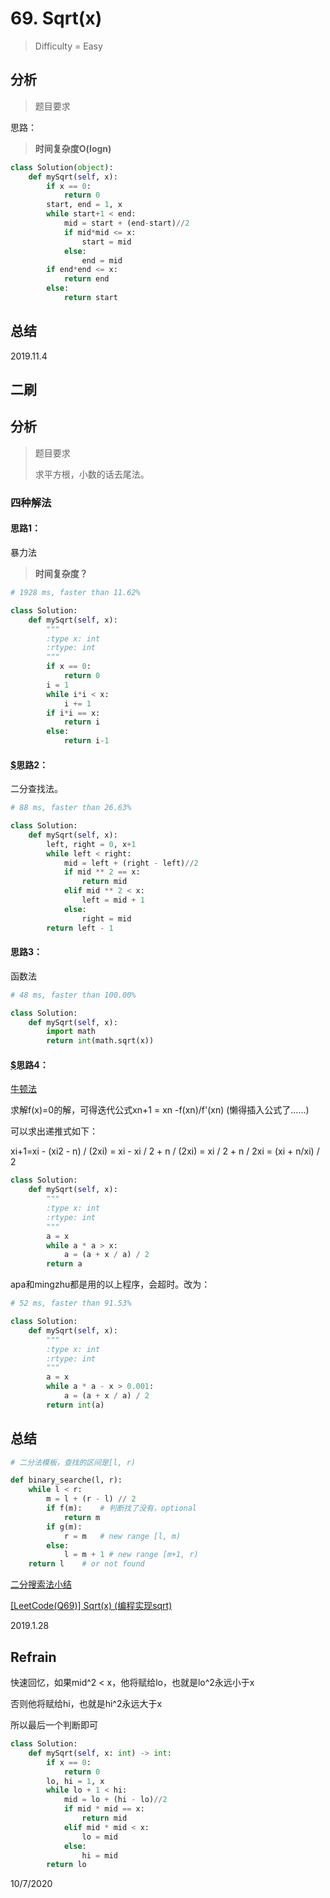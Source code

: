 # 69. Sqrt(x)
> Difficulty = Easy


## 分析

> 题目要求
> 
> 

思路：


> **时间复杂度O(logn)**

```python
class Solution(object):
    def mySqrt(self, x):
        if x == 0:
            return 0
        start, end = 1, x
        while start+1 < end:
            mid = start + (end-start)//2
            if mid*mid <= x:
                start = mid
            else:
                end = mid
        if end*end <= x:
            return end
        else:
            return start
```

## 总结

2019.11.4

二刷
----


## 分析

> 题目要求
> 
> 求平方根，小数的话去尾法。

### 四种解法

#### 思路1：

暴力法

> **时间复杂度？**

```python
# 1928 ms, faster than 11.62%

class Solution:
	def mySqrt(self, x):
		"""
		:type x: int
		:rtype: int
		"""
		if x == 0:
			return 0
		i = 1
		while i*i < x:
			i += 1
		if i*i == x:
			return i
		else:
			return i-1
```

#### [$](https://blog.csdn.net/fuxuemingzhu/article/details/79254648)思路2：

二分查找法。

```python
# 88 ms, faster than 26.63%

class Solution:
    def mySqrt(self, x):
        left, right = 0, x+1
        while left < right:
            mid = left + (right - left)//2
            if mid ** 2 == x:
                return mid
            elif mid ** 2 < x:
                left = mid + 1
            else:
                right = mid
        return left - 1
```


#### 思路3：

函数法

```python
# 48 ms, faster than 100.00%

class Solution:
    def mySqrt(self, x):
        import math
        return int(math.sqrt(x))
```


#### [$](http://www.cnblogs.com/grandyang/p/4346413.html)思路4：

[牛顿法](https://zh.wikipedia.org/wiki/%E7%89%9B%E9%A1%BF%E6%B3%95)

求解f(x)=0的解，可得迭代公式xn+1 = xn -f(xn)/f'(xn)
(懒得插入公式了……)

可以求出递推式如下：

xi+1=xi - (xi2 - n) / (2xi) = xi - xi / 2 + n / (2xi) = xi / 2 + n / 2xi = (xi + n/xi) / 2


```python
class Solution:
	def mySqrt(self, x):
		"""
		:type x: int
		:rtype: int
		"""
		a = x
		while a * a > x:
			a = (a + x / a) / 2
		return a
```

apa和mingzhu都是用的以上程序，会超时。改为：

```python
# 52 ms, faster than 91.53%

class Solution:
    def mySqrt(self, x):
        """
        :type x: int
        :rtype: int
        """
        a = x
        while a * a - x > 0.001:
            a = (a + x / a) / 2
        return int(a)
```

## 总结

```python
# 二分法模板，查找的区间是[l, r)

def binary_searche(l, r):
	while l < r:
		m = l + (r - l) // 2
		if f(m):	# 判断找了没有，optional
			return m
		if g(m):
			r = m   # new range [l, m)
		else:
			l = m + 1 # new range [m+1, r)
	return l	# or not found
```

[二分搜索法小结](http://www.cnblogs.com/grandyang/p/6854825.html)

[[LeetCode(Q69)] Sqrt(x) (编程实现sqrt)](http://www.cnblogs.com/AnnieKim/archive/2013/04/18/3028607.html)


2019.1.28



## Refrain

快速回忆，如果mid^2 < x，他将赋给lo，也就是lo^2永远小于x

否则他将赋给hi，也就是hi^2永远大于x

所以最后一个判断即可

```python
class Solution:
    def mySqrt(self, x: int) -> int:
        if x == 0:
            return 0
        lo, hi = 1, x
        while lo + 1 < hi:
            mid = lo + (hi - lo)//2
            if mid * mid == x:
                return mid
            elif mid * mid < x:
                lo = mid
            else:
                hi = mid
        return lo
```

10/7/2020